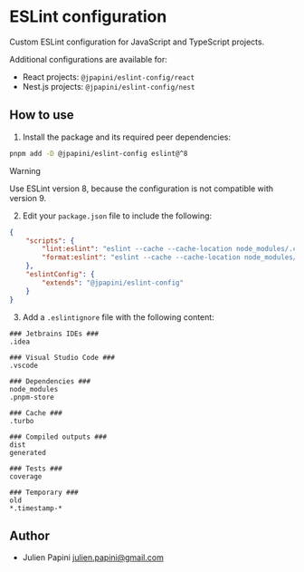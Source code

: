 # ESLint configuration

Custom ESLint configuration for JavaScript and TypeScript projects.

Additional configurations are available for:

- React projects: `@jpapini/eslint-config/react`
- Nest.js projects: `@jpapini/eslint-config/nest`

## How to use

1. Install the package and its required peer dependencies:

```bash
pnpm add -D @jpapini/eslint-config eslint@^8
```

> [!WARNING]
> Use ESLint version 8, because the configuration is not compatible with version 9.

2. Edit your `package.json` file to include the following:

```json
{
    "scripts": {
        "lint:eslint": "eslint --cache --cache-location node_modules/.cache/eslint/.eslintcache .",
        "format:eslint": "eslint --cache --cache-location node_modules/.cache/eslint/.eslintcache --fix ."
    },
    "eslintConfig": {
        "extends": "@jpapini/eslint-config"
    }
}
```

3. Add a `.eslintignore` file with the following content:

```text
### Jetbrains IDEs ###
.idea

### Visual Studio Code ###
.vscode

### Dependencies ###
node_modules
.pnpm-store

### Cache ###
.turbo

### Compiled outputs ###
dist
generated

### Tests ###
coverage

### Temporary ###
old
*.timestamp-*
```

## Author

- Julien Papini <julien.papini@gmail.com>
